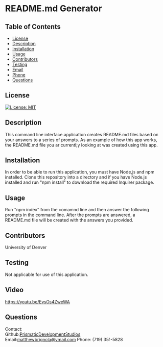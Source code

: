 # README.md Generator
    
## Table of Contents
* [License](#license)
* [Description](#description)
* [Installation](#installation)
* [Usage](#usage)
* [Contributors](#contributors)
* [Testing](#testing)
* [Email](#email)
* [Phone](#phone)
* [Questions](#questions)
## License
[![License: MIT](https://img.shields.io/badge/License-MIT-yellow.svg)](https://opensource.org/licenses/MIT)
## Description
This command line interface application creates README.md files based on your answers to a series of prompts. As an example of how this app works, the README.md file you ar currentl;y looking at was created using this app.
## Installation 
In order to be able to run this application, you must have Node,js and npm installed. Clone this repository into a directory and if you have Node.js installed and run "npm install" to download the required Inquirer package.
## Usage
Run "npm index" from the comamnd line and then answer the following prompts in the command line. After the prompts are answered, a README.md file will be created with the answers you provided.
## Contributors
University of Denver
## Testing
Not applicable for use of this application.
## Video
https://youtu.be/EvsOs4ZweWA
## Questions
Contact: <br>
Github:[PrismaticDevelopmentStudios](https://github.com/PrismaticDevelopmentStudios) <br>
Email:[matthewbrignola@ymail.com](matthewbrignola@ymail.com)
Phone: (719) 351-5828
    


